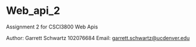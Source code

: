# Web_api_2
Assignment 2 for CSCI3800 Web Apis

Author: Garrett Schwartz 102076684
Email:	garrett.schwartz@ucdenver.edu